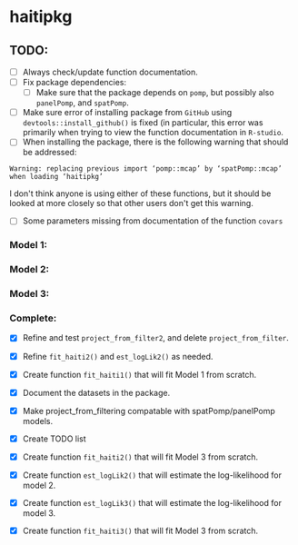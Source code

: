 # haitipkg

## TODO: 

- [ ] Always check/update function documentation. 
- [ ] Fix package dependencies:
  - [ ] Make sure that the package depends on `pomp`, but possibly also `panelPomp`, and `spatPomp`.
- [ ] Make sure error of installing package from `GitHub` using `devtools::install_github()` is fixed (in particular, this error was primarily when trying to view the function documentation in `R-studio`. 
- [ ] When installing the package, there is the following warning that should be addressed: 
``` 
Warning: replacing previous import ‘pomp::mcap’ by ‘spatPomp::mcap’ when loading ‘haitipkg’
```
I don't think anyone is using either of these functions, but it should be looked at more closely so that other users don't get this warning.
- [ ] Some parameters missing from documentation of the function `covars`

### Model 1:


### Model 2: 


### Model 3:

### Complete: 

- [x] Refine and test `project_from_filter2`, and delete `project_from_filter`.
- [x] Refine `fit_haiti2()` and `est_logLik2()` as needed.
- [x] Create function `fit_haiti1()` that will fit Model 1 from scratch. 
- [x] Document the datasets in the package.
- [x] Make project_from_filtering compatable with spatPomp/panelPomp models.
- [x] Create TODO list
- [x] Create function `fit_haiti2()` that will fit Model 3 from scratch. 
- [x] Create function `est_logLik2()` that will estimate the log-likelihood for model 2.
- [x] Create function `est_logLik3()` that will estimate the log-likelihood for model 3.
- [x] Create function `fit_haiti3()` that will fit Model 3 from scratch. 

